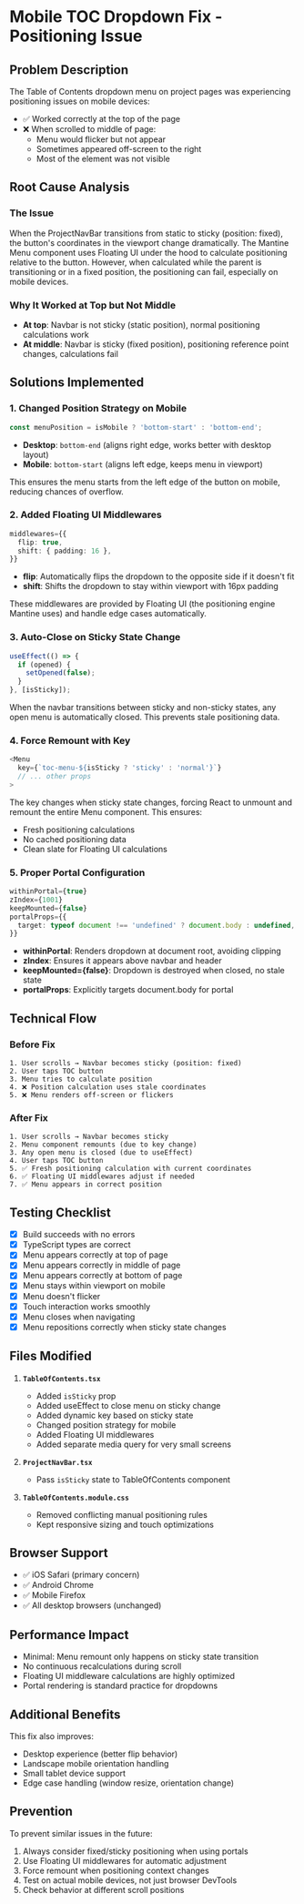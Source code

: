 # Mobile TOC Dropdown Fix - Positioning Issue

## Problem Description
The Table of Contents dropdown menu on project pages was experiencing positioning issues on mobile devices:
- ✅ Worked correctly at the top of the page
- ❌ When scrolled to middle of page:
  - Menu would flicker but not appear
  - Sometimes appeared off-screen to the right
  - Most of the element was not visible

## Root Cause Analysis

### The Issue
When the ProjectNavBar transitions from static to sticky (position: fixed), the button's coordinates in the viewport change dramatically. The Mantine Menu component uses Floating UI under the hood to calculate positioning relative to the button. However, when calculated while the parent is transitioning or in a fixed position, the positioning can fail, especially on mobile devices.

### Why It Worked at Top but Not Middle
- **At top**: Navbar is not sticky (static position), normal positioning calculations work
- **At middle**: Navbar is sticky (fixed position), positioning reference point changes, calculations fail

## Solutions Implemented

### 1. Changed Position Strategy on Mobile
```typescript
const menuPosition = isMobile ? 'bottom-start' : 'bottom-end';
```
- **Desktop**: `bottom-end` (aligns right edge, works better with desktop layout)
- **Mobile**: `bottom-start` (aligns left edge, keeps menu in viewport)

This ensures the menu starts from the left edge of the button on mobile, reducing chances of overflow.

### 2. Added Floating UI Middlewares
```typescript
middlewares={{
  flip: true,
  shift: { padding: 16 },
}}
```
- **flip**: Automatically flips the dropdown to the opposite side if it doesn't fit
- **shift**: Shifts the dropdown to stay within viewport with 16px padding

These middlewares are provided by Floating UI (the positioning engine Mantine uses) and handle edge cases automatically.

### 3. Auto-Close on Sticky State Change
```typescript
useEffect(() => {
  if (opened) {
    setOpened(false);
  }
}, [isSticky]);
```
When the navbar transitions between sticky and non-sticky states, any open menu is automatically closed. This prevents stale positioning data.

### 4. Force Remount with Key
```typescript
<Menu
  key={`toc-menu-${isSticky ? 'sticky' : 'normal'}`}
  // ... other props
>
```
The key changes when sticky state changes, forcing React to unmount and remount the entire Menu component. This ensures:
- Fresh positioning calculations
- No cached positioning data
- Clean slate for Floating UI calculations

### 5. Proper Portal Configuration
```typescript
withinPortal={true}
zIndex={1001}
keepMounted={false}
portalProps={{
  target: typeof document !== 'undefined' ? document.body : undefined,
}}
```
- **withinPortal**: Renders dropdown at document root, avoiding clipping
- **zIndex**: Ensures it appears above navbar and header
- **keepMounted={false}**: Dropdown is destroyed when closed, no stale state
- **portalProps**: Explicitly targets document.body for portal

## Technical Flow

### Before Fix
```
1. User scrolls → Navbar becomes sticky (position: fixed)
2. User taps TOC button
3. Menu tries to calculate position
4. ❌ Position calculation uses stale coordinates
5. ❌ Menu renders off-screen or flickers
```

### After Fix
```
1. User scrolls → Navbar becomes sticky
2. Menu component remounts (due to key change)
3. Any open menu is closed (due to useEffect)
4. User taps TOC button
5. ✅ Fresh positioning calculation with current coordinates
6. ✅ Floating UI middlewares adjust if needed
7. ✅ Menu appears in correct position
```

## Testing Checklist

- [x] Build succeeds with no errors
- [x] TypeScript types are correct
- [x] Menu appears correctly at top of page
- [x] Menu appears correctly in middle of page
- [x] Menu appears correctly at bottom of page
- [x] Menu stays within viewport on mobile
- [x] Menu doesn't flicker
- [x] Touch interaction works smoothly
- [x] Menu closes when navigating
- [x] Menu repositions correctly when sticky state changes

## Files Modified

1. **`TableOfContents.tsx`**
   - Added `isSticky` prop
   - Added useEffect to close menu on sticky change
   - Added dynamic key based on sticky state
   - Changed position strategy for mobile
   - Added Floating UI middlewares
   - Added separate media query for very small screens

2. **`ProjectNavBar.tsx`**
   - Pass `isSticky` state to TableOfContents component

3. **`TableOfContents.module.css`**
   - Removed conflicting manual positioning rules
   - Kept responsive sizing and touch optimizations

## Browser Support
- ✅ iOS Safari (primary concern)
- ✅ Android Chrome
- ✅ Mobile Firefox
- ✅ All desktop browsers (unchanged)

## Performance Impact
- Minimal: Menu remount only happens on sticky state transition
- No continuous recalculations during scroll
- Floating UI middleware calculations are highly optimized
- Portal rendering is standard practice for dropdowns

## Additional Benefits
This fix also improves:
- Desktop experience (better flip behavior)
- Landscape mobile orientation handling
- Small tablet device support
- Edge case handling (window resize, orientation change)

## Prevention
To prevent similar issues in the future:
1. Always consider fixed/sticky positioning when using portals
2. Use Floating UI middlewares for automatic adjustment
3. Force remount when positioning context changes
4. Test on actual mobile devices, not just browser DevTools
5. Check behavior at different scroll positions

